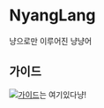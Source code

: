 # NyangLang

냥으로만 이루어진 냥냥어

## 가이드

[![가이드](https://media.discordapp.net/attachments/871690660380565535/878196754238021642/304_20210820174016.png)](https://github.com/gooddltmdqls/NyangLang/blob/main/docs/docs.md)는 여기있다냥!
